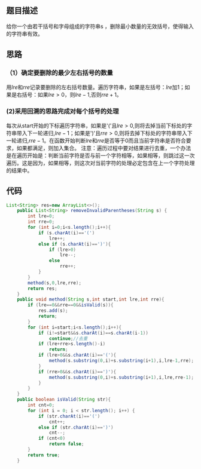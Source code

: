 ## 题目描述
给你一个由若干括号和字母组成的字符串s ，删除最小数量的无效括号，使得输入的字符串有效。
## 思路
### （1）确定要删除的最少左右括号的数量
用$lre$和$rre$记录要删除的左右括号数量。遍历字符串，如果是左括号：$lre$加1；如果是右括号：如果$lre>0$，则$lre-1$,否则$rre+1$。
### (2)采用回溯的思路完成对每个括号的处理
每次从start开始的下标遍历字符串，如果是'('且$lre>0$,则将去掉当前下标处的字符串带入下一轮递归,$lre-1$；如果是')'且$rre>0$,则将去掉下标处的字符串带入下一轮递归,$rre-1$。在函数开始判断$lre$和$rre$是否等于0而且当前字符串是否符合要求，如果都满足，则加入集合。
注意：遍历过程中要对结果进行去重，一个办法是在遍历开始是：判断当前字符是否与前一个字符相等，如果相等，则跳过这一次遍历。这是因为，如果相等，则这次对当前字符的处理必定包含在上一个字符处理的结果中。
## 代码
```java
List<String> res=new ArrayList<>();
    public List<String> removeInvalidParentheses(String s) {
        int lre=0;
        int rre=0;
        for (int i=0;i<s.length();i++){
            if (s.charAt(i)=='(')
                lre++;
            else if (s.charAt(i)==')'){
                if (lre>0)
                    lre--;
                else
                    rre++;
            }
        }
        method(s,0,lre,rre);
        return res;
    }
    public void method(String s,int start,int lre,int rre){
        if (lre==0&&rre==0&&isValid(s)){
            res.add(s);
            return;
        }
        for (int i=start;i<s.length();i++){
            if (i!=start&&s.charAt(i)==s.charAt(i-1))
                continue;//去重
            if (lre+rre>s.length()-i)
                return;
            if (lre>0&&s.charAt(i)=='('){
                method(s.substring(0,i)+s.substring(i+1),i,lre-1,rre);
            }
            if (rre>0&&s.charAt(i)==')'){
                method(s.substring(0,i)+s.substring(i+1),i,lre,rre-1);
            }
        }
    }
    public boolean isValid(String str){
        int cnt=0;
        for (int i = 0; i < str.length(); i++) {
            if (str.charAt(i)=='(')
                cnt++;
            else if (str.charAt(i)==')')
                cnt--;
            if (cnt<0)
                return false;
        }
        return true;
    }
```